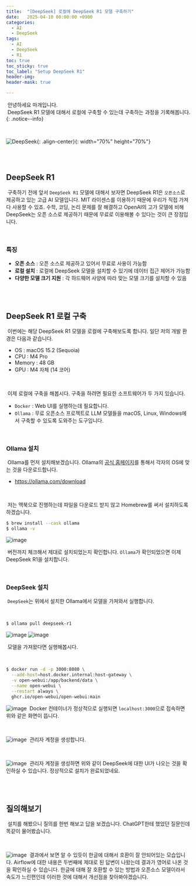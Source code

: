 ```yaml
---
title:  "[DeepSeek] 로컬에 DeepSeek R1 모델 구축하기"
date:   2025-04-10 00:00:00 +0900
categories:
  - AI
  - DeepSeek
tags:
  - AI
  - DeepSeek
  - R1
toc: true
toc_sticky: true
toc_label: "Setup DeepSeek R1"
header-img: 
header-mask: true

---
```


&nbsp;안녕하세요 마개입니다.  
&nbsp;DeepSeek R1 모델에 대해서 로컬에 구축할 수 있는데 구축하는 과정을 기록해봅니다.   
{: .notice--info}

<br>

![DeepSeek](https://github.com/user-attachments/assets/56ed3a0e-9ffb-43c8-b32f-77089315122b){: .align-center}{: width="70%" height="70%"} 

<br><br>

## DeepSeek R1
&nbsp;구축하기 전에 앞서 `DeepSeek R1` 모델에 대해서 보자면 DeepSeek R1은 `오픈소스`로 제공하고 있는 고급 AI 모델입니다. MIT 라이센스를 이용하기 때문에 우리가 직접 가져다 사용할 수 있죠. 수학, 코딩, 논리 문제를 잘 해결하고 OpenAI의 고가 모델에 비해 DeepSeek는 오픈 소스로 제공하기 때문에 무료로 이용해볼 수 있다는 것이 큰 장점입니다.

<br>

### 특징
* **오픈 소스** : 오픈 소스로 제공하고 있어서 무료로 사용이 가능함
* **로컬 설치** : 로컬에 DeepSeek 모델을 설치할 수 있기에 데이터 접근 제어가 가능함
* **다양한 모델 크기 지원** : 각 하드웨어 사양에 따라 맞는 모델 크기를 설치할 수 있음

<br><br>

## DeepSeek R1 로컬 구축
&nbsp;이번에는 해당 DeepSeek R1 모델을 로컬에 구축해보도록 합니다. 일단 저의 개발 환경은 다음과 같습니다.
* OS : macOS 15.2 (Sequoia)
* CPU : M4 Pro
* Memory : 48 GB
* GPU : M4 자체 (14 코어)

<br>

&nbsp;이제 로컬에 구축을 해봅시다. 구축을 하려면 필요한 소프트웨어가 두 가지 있습니다.
* `Docker` : Web UI를 실행하는데 필요합니다.
* `Ollama` : 무료 오픈소스 프로젝트로 LLM 모델들을 macOS, Linux, Windows에서 구축할 수 있도록 도와주는 도구입니다.

<br>

### Ollama 설치
&nbsp;Ollama를 먼저 설치해보겠습니다. Ollama의 <a href="https://ollama.com/download">공식 홈페이지</a>를 통해서 각자의 OS에 맞는 것을 다운로드합니다. 
* <a href="https://ollama.com/download">https://ollama.com/download</a>

<br>

&nbsp;저는 맥북으로 진행하는데 파일을 다운로드 받지 않고 Homebrew를 써서 설치하도록 하겠습니다.  

```sh
$ brew install --cask ollama
$ ollama -v
```

![image](https://github.com/user-attachments/assets/e5d733ad-69f7-4ffc-adb8-de4c011d6ddf)

&nbsp;버전까지 체크해서 제대로 설치되었는지 확인합니다. `Ollama`가 확인되었으면 이제 DeepSeek R1을 설치합니다.

<br>

### DeepSeek 설치
&nbsp;`DeepSeek`는 위에서 설치한 Ollama에서 모델을 가져와서 실행합니다.

<br>

```sh
$ ollama pull deepseek-r1
```

![image](https://github.com/user-attachments/assets/783237fa-3914-4a07-a048-4c20e99a2a2b)
![image](https://github.com/user-attachments/assets/3ce0cc59-2084-4f47-b60e-d90fbcbd6596)

&nbsp;모델을 가져왔다면 실행해봅시다.

<br>

```sh
$ docker run -d -p 3000:8080 \
  --add-host=host.docker.internal:host-gateway \
  -v open-webui:/app/backend/data \
  --name open-webui \
  --restart always \
  ghcr.io/open-webui/open-webui:main
```

![image](https://github.com/user-attachments/assets/269d7433-4106-44e6-baf2-73ad8fdb76e7)
&nbsp;Docker 컨테이너가 정상적으로 실행되면 `localhost:3000`으로 접속하면 위와 같은 화면이 뜹니다.

<br>

![image](https://github.com/user-attachments/assets/33e8fa7b-6831-40eb-ae69-77b138de336f)
&nbsp;관리자 계정을 생성합니다.

<br>

![image](https://github.com/user-attachments/assets/7838e4d0-feb7-457f-903b-bc0177120e8d)
&nbsp;관리자 계정을 생성하면 위와 같이 DeepSeek에 대한 UI가 나오는 것을 확인하실 수 있습니다. 정상적으로 설치가 완료되었네요.

<br><br>

## 질의해보기
&nbsp;설치를 해봤으니 질의를 한번 해보고 답을 보겠습니다. ChatGPT한테 했었던 질문인데 똑같이 물어봤습니다.

<br>

![image](https://github.com/user-attachments/assets/88dce178-3616-4a27-ac48-7fdbb04b7dba)
&nbsp;결과에서 보면 알 수 있듯이 한글에 대해서 호환이 잘 안되어있는 모습입니다. Airflow에 대한 내용은 두번째에 제대로 된 답변이 나왔는데 결과가 영어로 나온 것을 확인하실 수 있습니다. 한글에 대해 잘 호환할 수 있는 방법과 오픈소스 모델이라서 속도가 느린편인데 이러한 것에 대해서 개선점을 찾아봐야겠습니다.